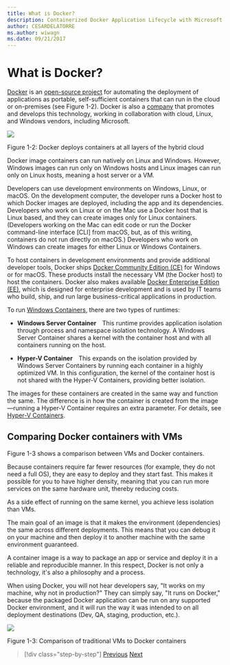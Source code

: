 ```yaml
---
title: What is Docker?
description: Containerized Docker Application Lifecycle with Microsoft Platform and Tools
author: CESARDELATORRE
ms.author: wiwagn
ms.date: 09/21/2017
---
```

# What is Docker?

[Docker](https://www.docker.com/) is an [open-source project](https://github.com/docker/docker) for automating the deployment of applications as portable, self-sufficient containers that can run in the cloud or on-premises (see Figure 1-2). Docker is also a [company](https://www.docker.com/) that promotes and develops this technology, working in collaboration with cloud, Linux, and Windows vendors, including Microsoft.

![](./media/image2.png)

Figure 1-2: Docker deploys containers at all layers of the hybrid cloud

Docker image containers can run natively on Linux and Windows. However, Windows images can run only on Windows hosts and Linux images can run only on Linux hosts, meaning a host server or a VM.

Developers can use development environments on Windows, Linux, or macOS. On the development computer, the developer runs a Docker host to which Docker images are deployed, including the app and its dependencies. Developers who work on Linux or on the Mac use a Docker host that is Linux based, and they can create images only for Linux containers. (Developers working on the Mac can edit code or run the Docker command-line interface \[CLI\] from macOS, but, as of this writing, containers do not run directly on macOS.) Developers who work on Windows can create images for either Linux or Windows Containers.

To host containers in development environments and provide additional developer tools, Docker ships [Docker Community Edition (CE)](https://www.docker.com/community-edition) for Windows or for macOS. These products install the necessary VM (the Docker host) to host the containers. Docker also makes available [Docker Enterprise Edition (EE)](https://www.docker.com/enterprise-edition), which is designed for enterprise development and is used by IT teams who build, ship, and run large business-critical applications in production.

To run [Windows Containers](/virtualization/windowscontainers/about/), there are two types of runtimes:

-   **Windows Server Container** This runtime provides application isolation through process and namespace isolation technology. A Windows Server Container shares a kernel with the container host and with all containers running on the host.

-   **Hyper-V Container** This expands on the isolation provided by Windows Server Containers by running each container in a highly optimized VM. In this configuration, the kernel of the container host is not shared with the Hyper-V Containers, providing better isolation.

The images for these containers are created in the same way and function the same. The difference is in how the container is created from the image—running a Hyper-V Container requires an extra parameter. For details, see [Hyper-V Containers](/virtualization/windowscontainers/about/).

## Comparing Docker containers with VMs

Figure 1-3 shows a comparison between VMs and Docker containers.

Because containers require far fewer resources (for example, they do not need a full OS), they are easy to deploy and they start fast. This makes it possible for you to have higher density, meaning that you can run more services on the same hardware unit, thereby reducing costs.

As a side effect of running on the same kernel, you achieve less isolation than VMs.

The main goal of an image is that it makes the environment (dependencies) the same across different deployments. This means that you can debug it on your machine and then deploy it to another machine with the same environment guaranteed.

A container image is a way to package an app or service and deploy it in a reliable and reproducible manner. In this respect, Docker is not only a technology, it's also a philosophy and a process.

When using Docker, you will not hear developers say, "It works on my machine, why not in production?" They can simply say, "It runs on Docker," because the packaged Docker application can be run on any supported Docker environment, and it will run the way it was intended to on all deployment destinations (Dev, QA, staging, production, etc.).

![](./media/image3.png)

Figure 1-3: Comparison of traditional VMs to Docker containers


> [!div class="step-by-step"]
> [Previous](index.md)
> [Next](docker-terminology.md)
